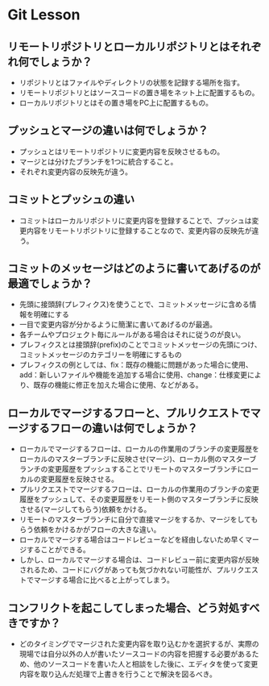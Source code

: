 # Git Lesson

## リモートリポジトリとローカルリポジトリとはそれぞれ何でしょうか？
* リポジトリとはファイルやディレクトリの状態を記録する場所を指す。
* リモートリポジトリとはソースコードの置き場をネット上に配置するもの。
* ローカルリポジトリとはその置き場をPC上に配置するもの。


## プッシュとマージの違いは何でしょうか？
* プッシュとはリモートリポジトリに変更内容を反映させるもの。
* マージとは分けたブランチを1つに統合すること。
* それぞれ変更内容の反映先が違う。


## コミットとプッシュの違い
* コミットはローカルリポジトリに変更内容を登録することで、プッシュは変更内容をリモートリポジトリに登録することなので、変更内容の反映先が違う。


## コミットのメッセージはどのように書いてあげるのが最適でしょうか？
* 先頭に接頭辞(プレフィクス)を使うことで、コミットメッセージに含める情報を明確にする
* 一目で変更内容が分かるように簡潔に書いてあげるのが最適。
* 各チームやプロジェクト毎にルールがある場合はそれに従うのが良い。
* プレフィクスとは接頭辞(prefix)のことでコミットメッセージの先頭につけ、コミットメッセージのカテゴリーを明確にするもの
* プレフィクスの例としては、fix：既存の機能に問題があった場合に使用、add：新しいファイルや機能を追加する場合に使用、change：仕様変更により、既存の機能に修正を加えた場合に使用、などがある。


## ローカルでマージするフローと、プルリクエストでマージするフローの違いは何でしょうか？
* ローカルでマージするフローは、ローカルの作業用のブランチの変更履歴をローカルのマスターブランチに反映させ(マージ)、ローカル側のマスターブランチの変更履歴をプッシュすることでリモートのマスターブランチにローカルの変更履歴を反映させる。
* プルリクエストでマージするフローは、ローカルの作業用のブランチの変更履歴をプッシュして、その変更履歴をリモート側のマスターブランチに反映させる(マージしてもらう)依頼をかける。
* リモートのマスターブランチに自分で直接マージをするか、マージをしてもらう依頼をかけるかがフローの大きな違い。
* ローカルでマージする場合はコードレビューなどを経由しないため早くマージすることができる。
* しかし、ローカルでマージする場合は、コードレビュー前に変更内容が反映されるため、コードにバグがあっても気づかれない可能性が、プルリクエストでマージする場合に比べると上がってしまう。


## コンフリクトを起こしてしまった場合、どう対処すべきですか？
* どのタイミングでマージされた変更内容を取り込むかを選択するが、実際の現場では自分以外の人が書いたソースコードの内容を把握する必要があるため、他のソースコードを書いた人と相談をした後に、エディタを使って変更内容を取り込んだ処理で上書きを行うことで解決を図るべき。